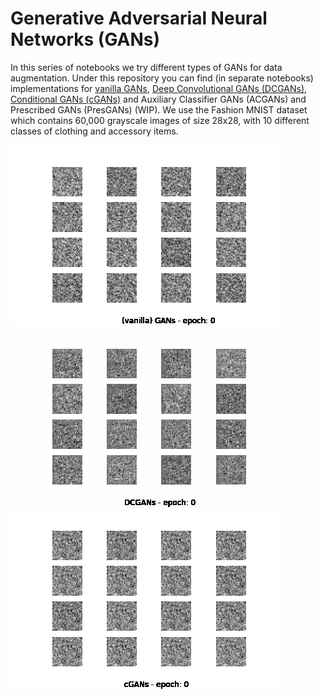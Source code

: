 # Generative Adversarial Neural Networks (GANs)
In this series of notebooks we try different types of GANs for data augmentation. Under this repository you can find (in separate notebooks) implementations for [vanilla GANs](https://github.com/astroioannaki/Generative-Adversarial-NNs/blob/main/vanilla%20GANs.ipynb), [Deep Convolutional GANs (DCGANs)](https://github.com/astroioannaki/Generative-Adversarial-NNs/blob/main/DCGANs%20-%20Deep%20Convolutional%20GANs.ipynb), [Conditional GANs (cGANs)](https://github.com/astroioannaki/Generative-Adversarial-NNs/blob/main/cGANs%20-%20Conditional%20GANs.ipynb) and Auxiliary Classifier GANs (ACGANs) and Prescribed GANs (PresGANs) (WIP). We use the Fashion MNIST dataset which contains 60,000 grayscale images of size 28x28, with 10 different classes of clothing and accessory items.

![SegmentLocal](vangan_0.gif "gif")
![SegmentLocal](dcgan.gif "gif")
![SegmentLocal](cgan.gif "gif")
